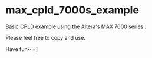 # max_cpld_7000s_example

Basic CPLD example using the Altera's MAX 7000 series .

Please feel free to copy and use.

Have fun~ =]


